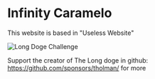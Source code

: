 # Infinity Caramelo

This website is based in "Useless Website"

![Long Doge Challenge](https://longdogechallenge.com/assets/share.png)

Support the creator of The Long doge in github: https://github.com/sponsors/tholman/ for more

